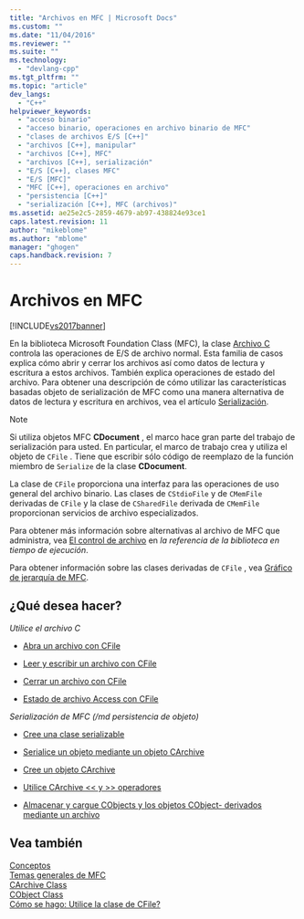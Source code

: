 ```yaml
---
title: "Archivos en MFC | Microsoft Docs"
ms.custom: ""
ms.date: "11/04/2016"
ms.reviewer: ""
ms.suite: ""
ms.technology: 
  - "devlang-cpp"
ms.tgt_pltfrm: ""
ms.topic: "article"
dev_langs: 
  - "C++"
helpviewer_keywords: 
  - "acceso binario"
  - "acceso binario, operaciones en archivo binario de MFC"
  - "clases de archivos E/S [C++]"
  - "archivos [C++], manipular"
  - "archivos [C++], MFC"
  - "archivos [C++], serialización"
  - "E/S [C++], clases MFC"
  - "E/S [MFC]"
  - "MFC [C++], operaciones en archivo"
  - "persistencia [C++]"
  - "serialización [C++], MFC (archivos)"
ms.assetid: ae25e2c5-2859-4679-ab97-438824e93ce1
caps.latest.revision: 11
author: "mikeblome"
ms.author: "mblome"
manager: "ghogen"
caps.handback.revision: 7
---
```

# Archivos en MFC
[!INCLUDE[vs2017banner](../assembler/inline/includes/vs2017banner.md)]

En la biblioteca Microsoft Foundation Class \(MFC\), la clase [Archivo C](../mfc/reference/cfile-class.md) controla las operaciones de E\/S de archivo normal.  Esta familia de casos explica cómo abrir y cerrar los archivos así como datos de lectura y escritura a estos archivos.  También explica operaciones de estado del archivo.  Para obtener una descripción de cómo utilizar las características basadas objeto de serialización de MFC como una manera alternativa de datos de lectura y escritura en archivos, vea el artículo [Serialización](../mfc/serialization-in-mfc.md).  
  
> [!NOTE]
>  Si utiliza objetos MFC **CDocument** , el marco hace gran parte del trabajo de serialización para usted.  En particular, el marco de trabajo crea y utiliza el objeto de `CFile` .  Tiene que escribir sólo código de reemplazo de la función miembro de `Serialize` de la clase **CDocument**.  
  
 La clase de `CFile` proporciona una interfaz para las operaciones de uso general del archivo binario.  Las clases de `CStdioFile` y de `CMemFile` derivadas de `CFile` y la clase de `CSharedFile` derivada de `CMemFile` proporcionan servicios de archivo especializados.  
  
 Para obtener más información sobre alternativas al archivo de MFC que administra, vea [El control de archivo](../c-runtime-library/file-handling.md) en *la referencia de la biblioteca en tiempo de ejecución*.  
  
 Para obtener información sobre las clases derivadas de `CFile` , vea [Gráfico de jerarquía de MFC](../mfc/hierarchy-chart.md).  
  
## ¿Qué desea hacer?  
 *Utilice el archivo C*  
  
-   [Abra un archivo con CFile](../mfc/opening-files.md)  
  
-   [Leer y escribir un archivo con CFile](../mfc/reading-and-writing-files.md)  
  
-   [Cerrar un archivo con CFile](../mfc/closing-files.md)  
  
-   [Estado de archivo Access con CFile](../mfc/accessing-file-status.md)  
  
 *Serialización de MFC \(\/md persistencia de objeto\)*  
  
-   [Cree una clase serializable](../mfc/serialization-making-a-serializable-class.md)  
  
-   [Serialice un objeto mediante un objeto CArchive](../mfc/serialization-serializing-an-object.md)  
  
-   [Cree un objeto CArchive](../mfc/two-ways-to-create-a-carchive-object.md)  
  
-   [Utilice CArchive \<\< y \>\> operadores](../mfc/using-the-carchive-output-and-input-operators.md)  
  
-   [Almacenar y cargue CObjects y los objetos CObject\- derivados mediante un archivo](../mfc/storing-and-loading-cobjects-via-an-archive.md)  
  
## Vea también  
 [Conceptos](../mfc/mfc-concepts.md)   
 [Temas generales de MFC](../mfc/general-mfc-topics.md)   
 [CArchive Class](../mfc/reference/carchive-class.md)   
 [CObject Class](../mfc/reference/cobject-class.md)   
 [Cómo se hago: Utilice la clase de CFile?](http://go.microsoft.com/fwlink/?LinkId=128046)